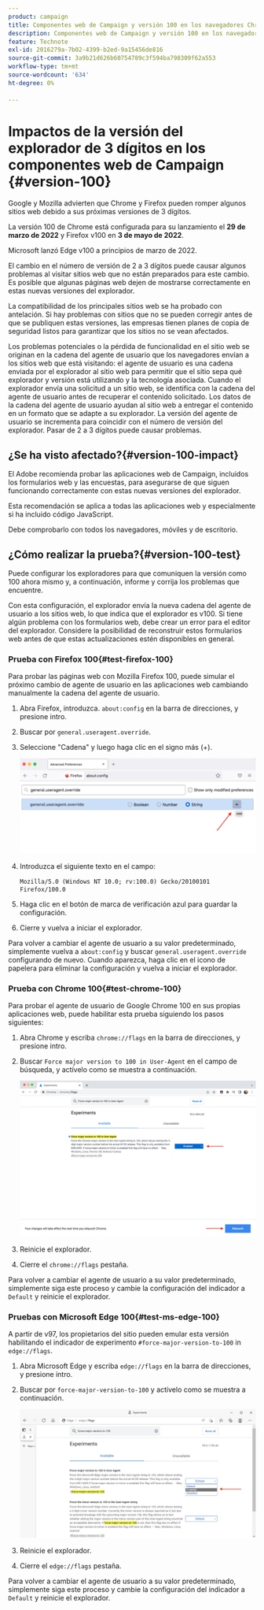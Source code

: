 ```yaml
---
product: campaign
title: Componentes web de Campaign y versión 100 en los navegadores Chrome Firefox y Edge
description: Componentes web de Campaign y versión 100 en los navegadores Chrome, Firefox y Edge
feature: Technote
exl-id: 2016279a-7b02-4399-b2ed-9a15456de816
source-git-commit: 3a9b21d626b60754789c3f594ba798309f62a553
workflow-type: tm+mt
source-wordcount: '634'
ht-degree: 0%

---
```


# Impactos de la versión del explorador de 3 dígitos en los componentes web de Campaign {#version-100}

Google y Mozilla advierten que Chrome y Firefox pueden romper algunos sitios web debido a sus próximas versiones de 3 dígitos.

La versión 100 de Chrome está configurada para su lanzamiento el **29 de marzo de 2022** y Firefox v100 en **3 de mayo de 2022**.

Microsoft lanzó Edge v100 a principios de marzo de 2022.

El cambio en el número de versión de 2 a 3 dígitos puede causar algunos problemas al visitar sitios web que no están preparados para este cambio. Es posible que algunas páginas web dejen de mostrarse correctamente en estas nuevas versiones del explorador.

La compatibilidad de los principales sitios web se ha probado con antelación. Si hay problemas con sitios que no se pueden corregir antes de que se publiquen estas versiones, las empresas tienen planes de copia de seguridad listos para garantizar que los sitios no se vean afectados.

Los problemas potenciales o la pérdida de funcionalidad en el sitio web se originan en la cadena del agente de usuario que los navegadores envían a los sitios web que está visitando: el agente de usuario es una cadena enviada por el explorador al sitio web para permitir que el sitio sepa qué explorador y versión está utilizando y la tecnología asociada. Cuando el explorador envía una solicitud a un sitio web, se identifica con la cadena del agente de usuario antes de recuperar el contenido solicitado. Los datos de la cadena del agente de usuario ayudan al sitio web a entregar el contenido en un formato que se adapte a su explorador. La versión del agente de usuario se incrementa para coincidir con el número de versión del explorador. Pasar de 2 a 3 dígitos puede causar problemas.

## ¿Se ha visto afectado?{#version-100-impact}

El Adobe recomienda probar las aplicaciones web de Campaign, incluidos los formularios web y las encuestas, para asegurarse de que siguen funcionando correctamente con estas nuevas versiones del explorador.

Esta recomendación se aplica a todas las aplicaciones web y especialmente si ha incluido código JavaScript.

Debe comprobarlo con todos los navegadores, móviles y de escritorio.

## ¿Cómo realizar la prueba?{#version-100-test}

Puede configurar los exploradores para que comuniquen la versión como 100 ahora mismo y, a continuación, informe y corrija los problemas que encuentre.

Con esta configuración, el explorador envía la nueva cadena del agente de usuario a los sitios web, lo que indica que el explorador es v100. Si tiene algún problema con los formularios web, debe crear un error para el editor del explorador. Considere la posibilidad de reconstruir estos formularios web antes de que estas actualizaciones estén disponibles en general.

### Prueba con Firefox 100{#test-firefox-100}

Para probar las páginas web con Mozilla Firefox 100, puede simular el próximo cambio de agente de usuario en las aplicaciones web cambiando manualmente la cadena del agente de usuario.

1. Abra Firefox, introduzca. `about:config` en la barra de direcciones, y presione intro.
1. Buscar por `general.useragent.override`.
1. Seleccione &quot;Cadena&quot; y luego haga clic en el signo más (+).

   ![](assets/force-user-agent-firefox.png)

1. Introduzca el siguiente texto en el campo:

   ```
   Mozilla/5.0 (Windows NT 10.0; rv:100.0) Gecko/20100101 Firefox/100.0
   ```

1. Haga clic en el botón de marca de verificación azul para guardar la configuración.
1. Cierre y vuelva a iniciar el explorador.

Para volver a cambiar el agente de usuario a su valor predeterminado, simplemente vuelva a `about:config` y buscar `general.useragent.override` configurando de nuevo.  Cuando aparezca, haga clic en el icono de papelera para eliminar la configuración y vuelva a iniciar el explorador.

### Prueba con Chrome 100{#test-chrome-100}

Para probar el agente de usuario de Google Chrome 100 en sus propias aplicaciones web, puede habilitar esta prueba siguiendo los pasos siguientes:

1. Abra Chrome y escriba `chrome://flags` en la barra de direcciones, y presione intro.
1. Buscar `Force major version to 100 in User-Agent` en el campo de búsqueda, y actívelo como se muestra a continuación.

   ![](assets/force-user-agent-chrome.png)

1. Reinicie el explorador.
1. Cierre el `chrome://flags` pestaña.

Para volver a cambiar el agente de usuario a su valor predeterminado, simplemente siga este proceso y cambie la configuración del indicador a `Default` y reinicie el explorador.


### Pruebas con Microsoft Edge 100{#test-ms-edge-100}

A partir de v97, los propietarios del sitio pueden emular esta versión habilitando el indicador de experimento  `#force-major-version-to-100` in `edge://flags`.

1. Abra Microsoft Edge y escriba `edge://flags` en la barra de direcciones, y presione intro.
1. Buscar por `force-major-version-to-100` y actívelo como se muestra a continuación.

   ![](assets/force-user-agent-edge.png)

1. Reinicie el explorador.
1. Cierre el `edge://flags` pestaña.

Para volver a cambiar el agente de usuario a su valor predeterminado, simplemente siga este proceso y cambie la configuración del indicador a `Default` y reinicie el explorador.
